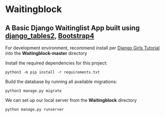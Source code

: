 # Waitingblock
## A Basic Django Waitinglist App built using [django_tables2](https://github.com/jieter/django-tables2), [Bootstrap4](https://getbootstrap.com/)

For development environment, recommend install per [Django Girls Tutorial](https://tutorial.djangogirls.org/en/django_installation/) into the **Waitingblock-master** directory

Install the required dependencies for this project:

```
python3 -m pip install -r requirements.txt
```

Build the database by running all available migrations:

```
python3 manage.py migrate
```

We can set up our local server from the **Waitingblock** directory
```
python manage.py runserver
```
